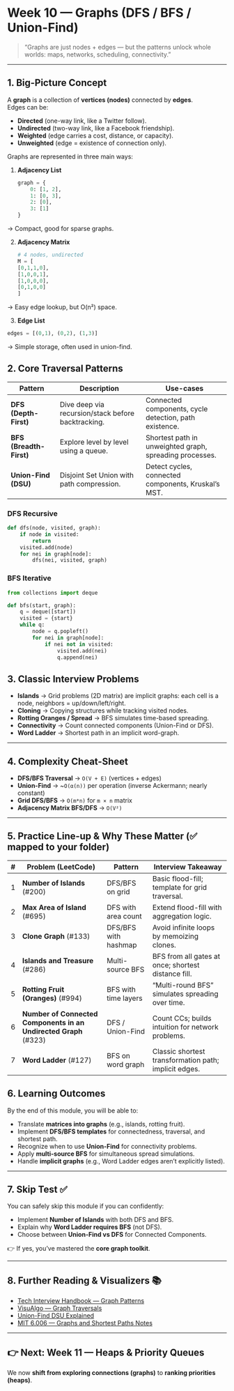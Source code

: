 # Week 10 — Graphs (DFS / BFS / Union-Find)

> “Graphs are just nodes + edges — but the patterns unlock whole worlds: maps, networks, scheduling, connectivity.”

---

## 1. Big-Picture Concept

A **graph** is a collection of **vertices (nodes)** connected by **edges**.  
Edges can be:

- **Directed** (one-way link, like a Twitter follow).
- **Undirected** (two-way link, like a Facebook friendship).
- **Weighted** (edge carries a cost, distance, or capacity).
- **Unweighted** (edge = existence of connection only).

Graphs are represented in three main ways:

1. **Adjacency List**  
   ```python
   graph = {
       0: [1, 2],
       1: [0, 3],
       2: [0],
       3: [1]
   }
    ```
→ Compact, good for sparse graphs.

2. **Adjacency Matrix**
    ```python
    # 4 nodes, undirected
    M = [
    [0,1,1,0],
    [1,0,0,1],
    [1,0,0,0],
    [0,1,0,0]
    ]
    ```
→ Easy edge lookup, but O(n²) space.

3. **Edge List**
```python
edges = [(0,1), (0,2), (1,3)]
```
→ Simple storage, often used in union-find.

## 2. Core Traversal Patterns

| Pattern              | Description                                       | Use-cases                                              |
|----------------------|---------------------------------------------------|--------------------------------------------------------|
| **DFS (Depth-First)** | Dive deep via recursion/stack before backtracking. | Connected components, cycle detection, path existence. |
| **BFS (Breadth-First)** | Explore level by level using a queue.             | Shortest path in unweighted graph, spreading processes.|
| **Union-Find (DSU)**   | Disjoint Set Union with path compression.         | Detect cycles, connected components, Kruskal’s MST.    |

### DFS Recursive
```python
def dfs(node, visited, graph):
    if node in visited: 
        return
    visited.add(node)
    for nei in graph[node]:
        dfs(nei, visited, graph)
```

### BFS Iterative
```python
from collections import deque

def bfs(start, graph):
    q = deque([start])
    visited = {start}
    while q:
        node = q.popleft()
        for nei in graph[node]:
            if nei not in visited:
                visited.add(nei)
                q.append(nei)
```

## 3. Classic Interview Problems

- **Islands** → Grid problems (2D matrix) are implicit graphs: each cell is a node, neighbors = up/down/left/right.  
- **Cloning** → Copying structures while tracking visited nodes.  
- **Rotting Oranges / Spread** → BFS simulates time-based spreading.  
- **Connectivity** → Count connected components (Union-Find or DFS).  
- **Word Ladder** → Shortest path in an implicit word-graph.  

---

## 4. Complexity Cheat-Sheet

- **DFS/BFS Traversal** → `O(V + E)` (vertices + edges)  
- **Union-Find** → ~`O(α(n))` per operation (inverse Ackermann; nearly constant)  
- **Grid DFS/BFS** → `O(m*n)` for `m × n` matrix  
- **Adjacency Matrix BFS/DFS** → `O(V²)`  

---

## 5. Practice Line-up & Why These Matter (✅ mapped to your folder)

| #  | Problem (LeetCode)                                       | Pattern              | Interview Takeaway |
|----|----------------------------------------------------------|----------------------|--------------------|
| 1  | **Number of Islands** (#200)                             | DFS/BFS on grid      | Basic flood-fill; template for grid traversal. |
| 2  | **Max Area of Island** (#695)                            | DFS with area count  | Extend flood-fill with aggregation logic. |
| 3  | **Clone Graph** (#133)                                   | DFS/BFS with hashmap | Avoid infinite loops by memoizing clones. |
| 4  | **Islands and Treasure** (#286)                          | Multi-source BFS     | BFS from all gates at once; shortest distance fill. |
| 5  | **Rotting Fruit (Oranges)** (#994)                       | BFS with time layers | “Multi-round BFS” simulates spreading over time. |
| 6  | **Number of Connected Components in an Undirected Graph** (#323) | DFS / Union-Find  | Count CCs; builds intuition for network problems. |
| 7  | **Word Ladder** (#127)                                   | BFS on word graph    | Classic shortest transformation path; implicit edges. |

## 6. Learning Outcomes

By the end of this module, you will be able to:

- Translate **matrices into graphs** (e.g., islands, rotting fruit).  
- Implement **DFS/BFS templates** for connectedness, traversal, and shortest path.  
- Recognize when to use **Union-Find** for connectivity problems.  
- Apply **multi-source BFS** for simultaneous spread simulations.  
- Handle **implicit graphs** (e.g., Word Ladder edges aren’t explicitly listed).  

---

## 7. Skip Test ✅

You can safely skip this module if you can confidently:

- Implement **Number of Islands** with both DFS and BFS.  
- Explain why **Word Ladder requires BFS** (not DFS).  
- Choose between **Union-Find vs DFS** for Connected Components.  

👉 If yes, you’ve mastered the **core graph toolkit**.

---

## 8. Further Reading & Visualizers 📚

- [Tech Interview Handbook — Graph Patterns](https://www.techinterviewhandbook.org/algorithms/graph)  
- [VisuAlgo — Graph Traversals](https://visualgo.net/en/dfsbfs)  
- [Union-Find DSU Explained](https://cp-algorithms.com/data_structures/disjoint_set_union.html)  
- [MIT 6.006 — Graphs and Shortest Paths Notes](https://ocw.mit.edu/courses/6-006-introduction-to-algorithms-fall-2011/pages/lecture-notes/)  

---

## 👉 Next: Week 11 — Heaps & Priority Queues

We now **shift from exploring connections (graphs)** to **ranking priorities (heaps)**.
